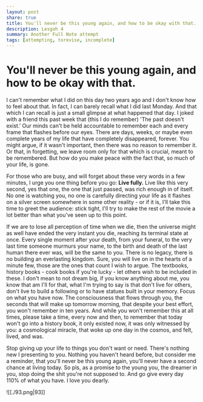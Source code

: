 ```yaml
---
layout: post
share: true
title: You'll never be this young again, and how to be okay with that.
description: Lesgoh 4
summary: Another Full Note attempt
tags: [attempting, torevise, incomplete]
---
```


# You'll never be this young again, and how to be okay with that. 


I can't remember what I did on this day two years ago and I don't know how to feel about that. In fact, I can barely recall what I did last Monday. And that which I can recall is just a small glimpse at what happened that day. I joked with a friend this past week that (this I do remember) 'The past doesn't exist.' Our minds can't be held accountable to remember each and every frame that flashes before our eyes. There are days, weeks, or maybe even complete years of my life that have completely disappeared, forever. You might argue, if it wasn't important, then there was no reason to remember it. Or that, in forgetting, we leave room only for that which is crucial, meant to be remembered. But how do you make peace with the fact that, so much of your life, is gone. 

For those who are busy, and will forget about these very words in a few minutes, I urge you one thing before you go: **Live fully.** Live like this very second, yes that one, the one that just passed, was rich enough in of itself. No one is watching you, no one is carefully directing your life as it flashes on a silver screen somewhere in some other reality - or if it is, I'll take this time to greet the audience: stick tight, I'll try to make the rest of the movie a lot better than what you've seen up to this point.

If we are to lose all perception of time when we die, then the universe might as well have ended the very instant you die, reaching its terminal state at once. Every single moment after your death, from your funeral, to the very last time someone murmurs your name, to the birth and death of the last human there ever was, will be the same to you. There is no legacy, there is no building an everlasting kingdom. Sure, you will live on in the hearts of a minute few, those are the ones that count I wish to argue. The textbooks, history books - cook books if you're lucky - let others wish to be included in these. I don't mean to not dream big, if you know anything about me, you know that am I'll for that, what I'm trying to say is that don't live for others, don't live to build a following or to have statues built in your memory. Focus on what you have now. The consciousness that flows through you, the seconds that will make up tomorrow morning, that despite your best effort, you won't remember in ten years. And while you won't remember this at all times, please take a time, every now and then, to remember that today won't go into a history book, it only existed now, it was only witnessed by you: a cosmological miracle, that woke up one day in the cosmos, and felt, lived, and was. 

Stop giving up your life to things you don't want or need. There's nothing new I presenting to you. Nothing you haven't heard before, but consider me a reminder, that you'll never be this young again, you'll never have a second chance at living today. So pls, as a promise to the young you, the dreamer in you, stop doing the shit you're not supposed to. And go give every day 110% of what you have. I love you dearly.

![[./93.png|93]]